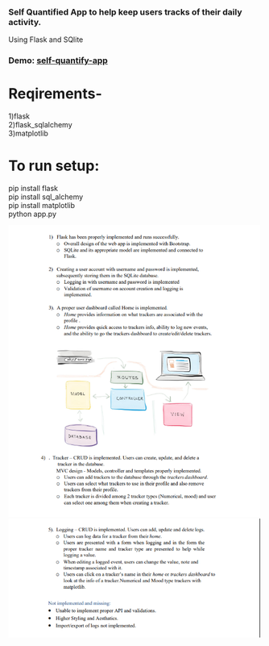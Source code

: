 ### Self Quantified App to help keep users tracks of their daily activity.
Using Flask and SQlite 


### Demo: <a href='https://self-quantify-app.herokuapp.com'>self-quantify-app</a>

# Reqirements-

1)flask  
2)flask_sqlalchemy  
3)matplotlib   
  
# To run setup: 
  
  pip install flask  
  pip install sql_alchemy  
  pip install matplotlib  
  python app.py   

<img src='img/1.png' width=500px/>
<img src='img/2.png' width=500px/>
